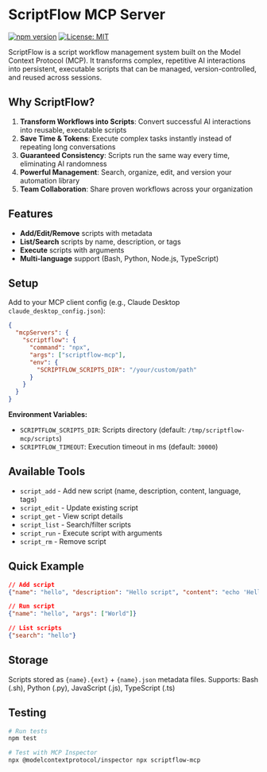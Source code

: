 # ScriptFlow MCP Server

[![npm version](https://badge.fury.io/js/scriptflow-mcp.svg)](https://www.npmjs.com/package/scriptflow-mcp)
[![License: MIT](https://img.shields.io/badge/License-MIT-yellow.svg)](https://opensource.org/licenses/MIT)

ScriptFlow is a script workflow management system built on the Model Context Protocol (MCP). It transforms complex, repetitive AI interactions into persistent, executable scripts that can be managed, version-controlled, and reused across sessions.

## Why ScriptFlow?

1. **Transform Workflows into Scripts**: Convert successful AI interactions into reusable, executable scripts
2. **Save Time & Tokens**: Execute complex tasks instantly instead of repeating long conversations
3. **Guaranteed Consistency**: Scripts run the same way every time, eliminating AI randomness
4. **Powerful Management**: Search, organize, edit, and version your automation library
5. **Team Collaboration**: Share proven workflows across your organization

## Features

- **Add/Edit/Remove** scripts with metadata
- **List/Search** scripts by name, description, or tags  
- **Execute** scripts with arguments
- **Multi-language** support (Bash, Python, Node.js, TypeScript)

## Setup

Add to your MCP client config (e.g., Claude Desktop `claude_desktop_config.json`):

```json
{
  "mcpServers": {
    "scriptflow": {
      "command": "npx",
      "args": ["scriptflow-mcp"],
      "env": {
        "SCRIPTFLOW_SCRIPTS_DIR": "/your/custom/path"
      }
    }
  }
}
```

**Environment Variables:**
- `SCRIPTFLOW_SCRIPTS_DIR`: Scripts directory (default: `/tmp/scriptflow-mcp/scripts`)
- `SCRIPTFLOW_TIMEOUT`: Execution timeout in ms (default: `30000`)

## Available Tools

- `script_add` - Add new script (name, description, content, language, tags)
- `script_edit` - Update existing script  
- `script_get` - View script details
- `script_list` - Search/filter scripts
- `script_run` - Execute script with arguments
- `script_rm` - Remove script

## Quick Example

```json
// Add script
{"name": "hello", "description": "Hello script", "content": "echo 'Hello!'"}

// Run script  
{"name": "hello", "args": ["World"]}

// List scripts
{"search": "hello"}
```

## Storage

Scripts stored as `{name}.{ext}` + `{name}.json` metadata files.
Supports: Bash (.sh), Python (.py), JavaScript (.js), TypeScript (.ts)

## Testing

```bash
# Run tests
npm test

# Test with MCP Inspector
npx @modelcontextprotocol/inspector npx scriptflow-mcp
```